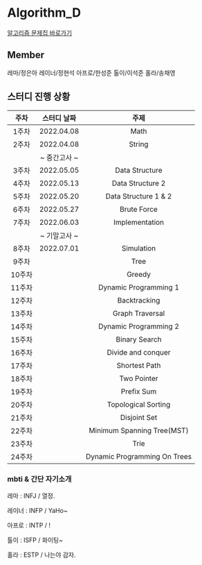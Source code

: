 # Algorithm_D

[알고리즘 문제집 바로가기](https://github.com/UMC-KU/Algorithms_Challenge)


## Member
레마/정은아 레이너/정현석 아프로/한성준 톨이/이석준 홀라/송채영



## 스터디 진행 상황
| 주차 | 스터디 날짜 | 주제 |
| :--: | :--: | :--: |
| 1주차 | 2022.04.08 | Math |
| 2주차 | 2022.04.08 | String |
| | ~ 중간고사 ~ | |
| 3주차 | 2022.05.05 | Data Structure |
| 4주차 | 2022.05.13 | Data Structure 2 |
| 5주차 | 2022.05.20 | Data Structure 1 & 2 |
| 6주차 | 2022.05.27 | Brute Force |
| 7주차 | 2022.06.03 | Implementation |
| | ~ 기말고사 ~ | |
| 8주차 | 2022.07.01 | Simulation |
| 9주차 |  | Tree |
| 10주차 |  | Greedy |
| 11주차 |  | Dynamic Programming 1 |
| 12주차 |  | Backtracking |
| 13주차 |  | Graph Traversal |
| 14주차 |  | Dynamic Programming 2 |
| 15주차 |  | Binary Search |
| 16주차 |  | Divide and conquer |
| 17주차 |  | Shortest Path |
| 18주차 |  | Two Pointer |
| 19주차 |  | Prefix Sum |
| 20주차 |  | Topological Sorting |
| 21주차 |  | Disjoint Set |
| 22주차 |  | Minimum Spanning Tree(MST) |
| 23주차 |  | Trie |
| 24주차 |  | Dynamic Programming On Trees |



### mbti & 간단 자기소개
레마 : INFJ / 열정.

레이너 : INFP / YaHo~

아프로 : INTP / !

톨이 : ISFP / 화이팅~

홀라 : ESTP / 나는야 감자.
